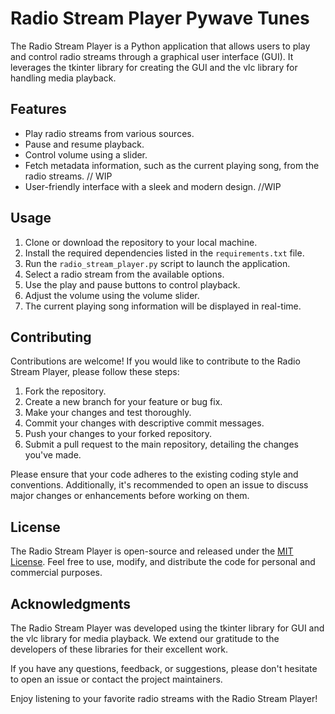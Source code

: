# Radio Stream Player Pywave Tunes

The Radio Stream Player is a Python application that allows users to play and control radio streams through a graphical user interface (GUI). It leverages the tkinter library for creating the GUI and the vlc library for handling media playback.

## Features

- Play radio streams from various sources.
- Pause and resume playback.
- Control volume using a slider.
- Fetch metadata information, such as the current playing song, from the radio streams. // WIP
- User-friendly interface with a sleek and modern design. //WIP

## Usage

1. Clone or download the repository to your local machine.
2. Install the required dependencies listed in the `requirements.txt` file.
3. Run the `radio_stream_player.py` script to launch the application.
4. Select a radio stream from the available options.
5. Use the play and pause buttons to control playback.
6. Adjust the volume using the volume slider.
7. The current playing song information will be displayed in real-time.

## Contributing

Contributions are welcome! If you would like to contribute to the Radio Stream Player, please follow these steps:

1. Fork the repository.
2. Create a new branch for your feature or bug fix.
3. Make your changes and test thoroughly.
4. Commit your changes with descriptive commit messages.
5. Push your changes to your forked repository.
6. Submit a pull request to the main repository, detailing the changes you've made.

Please ensure that your code adheres to the existing coding style and conventions. Additionally, it's recommended to open an issue to discuss major changes or enhancements before working on them.

## License

The Radio Stream Player is open-source and released under the [MIT License](LICENSE). Feel free to use, modify, and distribute the code for personal and commercial purposes.

## Acknowledgments

The Radio Stream Player was developed using the tkinter library for GUI and the vlc library for media playback. We extend our gratitude to the developers of these libraries for their excellent work.

If you have any questions, feedback, or suggestions, please don't hesitate to open an issue or contact the project maintainers.

Enjoy listening to your favorite radio streams with the Radio Stream Player!
